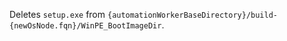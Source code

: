 Deletes `setup.exe` from `{automationWorkerBaseDirectory}/build-{newOsNode.fqn}/WinPE_BootImageDir`.
